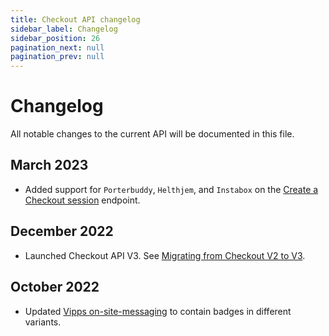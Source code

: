 ```yaml
---
title: Checkout API changelog
sidebar_label: Changelog
sidebar_position: 26
pagination_next: null
pagination_prev: null
---
```


# Changelog

All notable changes to the current API will be documented in this file.

## March 2023

* Added support for `Porterbuddy`, `Helthjem`, and `Instabox` on the 
  [Create a Checkout session](https://developer.vippsmobilepay.com/api/checkout/#tag/Session/paths/~1session/post) endpoint.

## December 2022

* Launched Checkout API V3. See [Migrating from Checkout V2 to V3](vipps-checkout-api-migration-v3).

## October 2022

* Updated [Vipps on-site-messaging](https://developer.vippsmobilepay.com/docs/APIs/checkout-api/vipps-checkout-on-site-messaging) to contain badges in different variants.
